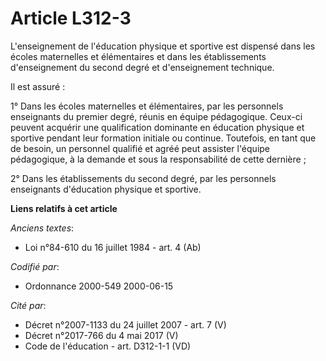 # Article L312-3

L'enseignement de l'éducation physique et sportive est dispensé dans les écoles maternelles et élémentaires et dans les
établissements d'enseignement du second degré et d'enseignement technique.

Il est assuré :

1° Dans les écoles maternelles et élémentaires, par les personnels enseignants du premier degré, réunis en équipe
pédagogique. Ceux-ci peuvent acquérir une qualification dominante en éducation physique et sportive pendant leur formation
initiale ou continue. Toutefois, en tant que de besoin, un personnel qualifié et agréé peut assister l'équipe pédagogique, à
la demande et sous la responsabilité de cette dernière ;

2° Dans les établissements du second degré, par les personnels enseignants d'éducation physique et sportive.

**Liens relatifs à cet article**

_Anciens textes_:

  - Loi n°84-610 du 16 juillet 1984 - art. 4 (Ab)

_Codifié par_:

  - Ordonnance 2000-549 2000-06-15

_Cité par_:

  - Décret n°2007-1133 du 24 juillet 2007 - art. 7 (V)
  - Décret n°2017-766 du 4 mai 2017 (V)
  - Code de l'éducation - art. D312-1-1 (VD)
